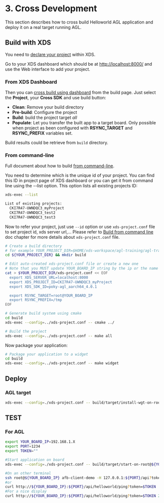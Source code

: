 # 3. Cross Development

This section describes how to cross build Helloworld AGL application and deploy
it on a real target running AGL.

## Build with XDS

You need to [declare your project](http://docs.automotivelinux.org/docs/devguides/en/dev/reference/xds/part-1/4_build-first-app.html#declare-project-into-xds)
within XDS.

Go to your XDS dashboard which should be at <http://localhost:8000/> and use the
Web interface to add your project.

### From XDS Dashboard

Then you can [cross build using dashboard](http://docs.automotivelinux.org/docs/devguides/en/dev/reference/xds/part-1/4_build-first-app.html#build-from-xds-dashboard)
from the build page. Just select the **Project**, your **Cross SDK** and use
build button:

- **Clean**: Remove your build directory
- **Pre-build**: Configure the project
- **Build**: build the project target *all*
- **Populate**: Let you transfer the built app to a target board. Only possible
 when project as been configured with **RSYNC_TARGET** and **RSYNC_PREFIX**
 variables set.

Build results could be retrieve from `build` directory.

### From command-line

Full document about how to build [from command-line](http://docs.automotivelinux.org/docs/devguides/en/dev/reference/xds/part-1/4_build-first-app.html#build-from-command-line).

You need to determine which is the unique id of your project. You can find this
 ID in project page of XDS dashboard or you can get it from command line using
 the --list option. This option lists all existing projects ID:

```bash
xds-exec --list

List of existing projects:
  CKI7R47-UWNDQC3_myProject
  CKI7R47-UWNDQC3_test2
  CKI7R47-UWNDQC3_test3
```

Now to refer your project, just use `--id` option or use `xds-project.conf` file
to set project id, xds server url,...
Please refer to [Build from command line](http://docs.automotivelinux.org/docs/devguides/en/dev/reference/xds/part-1/4_build-first-app.html#build-from-command-line)
doc chapter for more details about `xds-project.conf` file.

```bash
# Create a build directory
# for example YOUR_PROJECT_DIR=$HOME/xds-workspace/agl-training/agl-training-03
cd ${YOUR_PROJECT_DIR} && mkdir build

# Edit auto-created xds-project.conf file or create a new one
# Note that you MUST update YOUR_BOARD_IP string by the ip or the name of your target
cat > $YOUR_PROJECT_DIR/xds-project.conf << EOF
  export XDS_SERVER_URL=localhost:8000
  export XDS_PROJECT_ID=CKI7R47-UWNDQC3_myProject
  export XDS_SDK_ID=poky-agl_aarch64_4.0.1

  export RSYNC_TARGET=root@YOUR_BOARD_IP
  export RSYNC_PREFIX=/tmp
EOF

# Generate build system using cmake
cd build
xds-exec --config=../xds-project.conf -- cmake ../

# Build the project
xds-exec --config=../xds-project.conf -- make all
```

Now package your application:

```bash
# Package your application to a widget
cd build
xds-exec --config=../xds-project.conf -- make widget
```

## Deploy

### AGL target

```bash
xds-exec --config=./xds-project.conf -- build/target/install-wgt-on-root@YOUR_BOARD_IP.sh
```

## TEST

### For AGL

```bash
export YOUR_BOARD_IP=192.168.1.X
export PORT=1234
export TOKEN=""

#Start application on board
xds-exec --config=./xds-project.conf -- build/target/start-on-root@${YOUR_BOARD_IP}.sh

#On an other terminal
ssh root@${YOUR_BOARD_IP} afb-client-demo -H 127.0.0.1:${PORT}/api?token=$TOKEN helloworld ping true
#or
curl http://${YOUR_BOARD_IP}:${PORT}/api/helloworld/ping?token=$TOKEN
#For a nice display
curl http://${YOUR_BOARD_IP}:${PORT}/api/helloworld/ping?token=$TOKEN 2>/dev/null | python -m json.tool
```

[opensuse.org/LinuxAutomotive]:https://en.opensuse.org/LinuxAutomotive
[app-framework-binder]:https://gerrit.automotivelinux.org/gerrit/#/admin/projects/src/app-framework-binder
